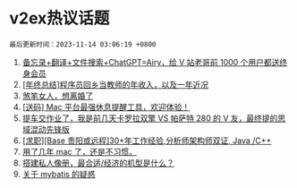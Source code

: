 # v2ex热议话题

`最后更新时间：2023-11-14 03:06:19 +0800`

1. [备忘录+翻译+文件搜索+ChatGPT=Airy，给 V 站老哥前 1000 个用户都送终身会员](https://www.v2ex.com/t/991541)
1. [[年终总结]程序员回乡当教师的年收入，以及一年近况](https://www.v2ex.com/t/991351)
1. [煞笔女人，想离婚了](https://www.v2ex.com/t/991508)
1. [[送码] Mac 平台最强休息提醒工具，欢迎体验！](https://www.v2ex.com/t/991317)
1. [提车交作业了，我是前几天卡罗拉双擎 VS 帕萨特 280 的 V 友，最终提的思域混动先锋版](https://www.v2ex.com/t/991342)
1. [[求职][Base 贵阳或远程]30+年工作经验,分析师架构师双证, Java /C++](https://www.v2ex.com/t/991415)
1. [用了几年 mac 了，还是不习惯。](https://www.v2ex.com/t/991332)
1. [搭建私人像册，最合适/经济的机型是什么？](https://www.v2ex.com/t/991318)
1. [关于 mybatis 的疑惑](https://www.v2ex.com/t/991335)

